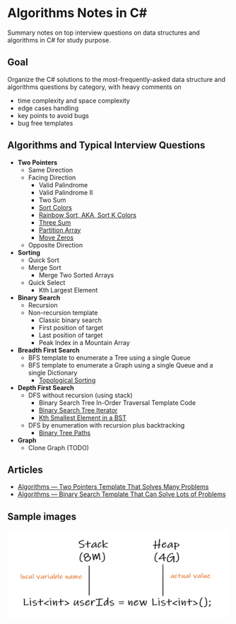 # Algorithms Notes in C#
Summary notes on top interview questions on data structures and algorithms in C# for study purpose.

## Goal
Organize the C# solutions to the most-frequently-asked data structure and algorithms questions by category, with heavy comments on
- time complexity and space complexity
- edge cases handling
- key points to avoid bugs
- bug free templates

## Algorithms and Typical Interview Questions
- **Two Pointers**
  - Same Direction
  - Facing Direction
    - Valid Palindrome
    - Valid Palindrome II
    - Two Sum
    - [Sort Colors](https://leetcode.com/problems/sort-colors/)
    - [Rainbow Sort, AKA, Sort K Colors](https://www.lintcode.com/problem/143/)
    - [Three Sum](https://leetcode.com/problems/3sum/)
    - [Partition Array](https://www.lintcode.com/problem/partition-array/)
    - [Move Zeros](https://leetcode.com/problems/move-zeroes/)
  - Opposite Direction
- **Sorting**
  - Quick Sort
  - Merge Sort
    - Merge Two Sorted Arrays
  - Quick Select
    - Kth Largest Element
- **Binary Search**
  - Recursion 
  - Non-recursion template
    - Classic binary search 
    - First position of target
    - Last position of target
    - Peak Index in a Mountain Array
- **Breadth First Search**
  - BFS template to enumerate a Tree using a single Queue
  - BFS template to enumerate a Graph using a single Queue and a single Dictionary
    - [Topological Sorting](https://www.lintcode.com/problem/topological-sorting/)
- **Depth First Search** 
  - DFS without recursion (using stack)
    - Binary Search Tree In-Order Traversal Template Code 
    - [Binary Search Tree Iterator](https://leetcode.com/problems/binary-search-tree-iterator/)
    - [Kth Smallest Element in a BST](https://leetcode.com/problems/kth-smallest-element-in-a-bst/)
  - DFS by enumeration with recursion plus backtracking
    - [Binary Tree Paths](https://leetcode.com/problems/binary-tree-paths/)  
- **Graph**
  - Clone Graph (TODO) 
    
## Articles
- [Algorithms — Two Pointers Template That Solves Many Problems](https://shawn-shi.medium.com/summary-notes-on-algorithms-two-pointers-c81735def5b2)
- [Algorithms — Binary Search Template That Can Solve Lots of Problems](https://shawn-shi.medium.com/summary-notes-on-algorithms-binary-search-template-using-two-pointers-347fbb6263a9)

## Sample images
<img src="https://github.com/ShawnShiSS/algorithms-notes/blob/main/src/Algorithms/Uploads/Heap%20vs%20Stack%20storage.jpg" width="520" height="200">
